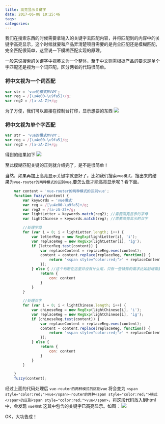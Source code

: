 ```yaml
---
title: 高亮显示关键字
date: 2017-06-08 10:25:46
tags:
categories:
---
```


我们在搜索东西的时候需要拿输入的关键字去匹配内容，并将匹配到的内容中的关键字高亮显示，这个时候就要和产品弄清楚项目需要的是完全匹配还是模糊匹配，完全匹配很简单，这里说一下模糊匹配实现的原理。

<!-- more -->

一般来说搜索的关键字中视英文为一个整体，至于中文则需根据产品的要求是单个字匹配还是视为一个词匹配，区分两者的代码很简单。

### 将中文视为一个词匹配
```javascript
var str = 'vue的模式MVVM';
var reg = /[\u4e00-\u9fa5]+/g;
var reg2 = /[a-zA-Z]+/g;
```
为了方便，我们可以直接在控制台打印，显示想要的东西
![](/images/reg.png)

### 将中文视为单个字匹配
```javascript
var str = 'vue的模式MVVM';
var reg = /[\u4e00-\u9fa5]/g;
var reg2 = /[a-zA-Z]+/g;
```
得到的结果如下
![](/images/reg2.png)

至此模糊匹配关键的正则就介绍完了，是不是很简单！

当然，如果再加上高亮显示关键字就更好了，比如我们搜索`vue模式`，搜出来的结果为`vue-router的两种模式的区别vue`,要怎么做才能高亮显示呢？看下面。

```javascript
    var content = 'vue-router的两种模式的区别vue';
    function fuzzy(content) {
        var keywords = 'vue模式'
        var reg = /[\u4e00-\u9fa5]+/g;
        var reg2 = /[a-zA-Z]+/g;
        var lightLetter = keywords.match(reg2); //需要高亮显示的字母
        var lightChinese = keywords.match(reg); //需要高亮显示的汉字

        //处理字母
        for (var i = 0; i < lightLetter.length; i++) {
            var letterReg = new RegExp(lightLetter[i], 'i');
            var replaceReg = new RegExp(lightLetter[i], 'ig');
            if (letterReg.test(content)) {
                var replaceContent = replaceReg.exec(content);
                content = content.replace(replaceReg, function() {
                    return '<span style="color:red;">' + replaceContent + '</span>'
                });
            } else { //这个判断在这里并没有什么用，只有一些特殊的需求比如前端需要重新组织数据时才会用到
                return {
                    con: content
                }
            }
        }

        //处理汉字
        for (var i = 0; i < lightChinese.length; i++) {
            var chineseReg = new RegExp(lightChinese[i], 'i');
            var replaceReg = new RegExp(lightChinese[i], 'ig');
            if (chineseReg.test(content)) {  
                var replaceContent = replaceReg.exec(content);
                content = content.replace(replaceReg, function() {
                    return '<span style="color:red;">' + replaceContent + '</span>'
                });
            } else {
                return {
                    con: content
                }
            }
        }

    }
    fuzzy(content);
```

经过上面的代码处理后 `vue-router的两种模式的区别vue` 将会变为 `<span style="color:red;">vue</span>-router的两种<span style="color:red;">模式</span>的区别<span style="color:red;">vue</span>`，将这段代码放入到html中，会发现 `vue模式` 这其中包含的关键字已高亮显示。如图：
![](/images/lightletter.png)


OK，大功告成！






